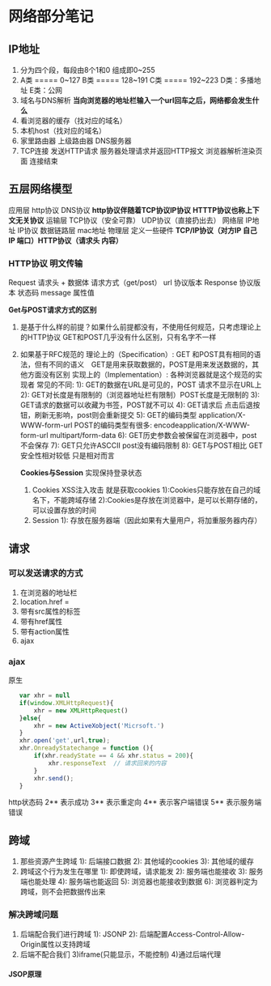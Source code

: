 # 网络部分笔记
## IP地址
1. 分为四个段，每段由8个1和0 组成即0~255
2. A类 ===== 0~127
   B类 ===== 128~191
   C类 ===== 192~223
   D类：多播地址
   E类：公网
3. 域名与DNS解析
**当向浏览器的地址栏输入一个url回车之后，网络都会发生什么**
1. 看浏览器的缓存（找对应的域名）
2. 本机host（找对应的域名）
3. 家里路由器  上级路由器  DNS服务器
4. TCP连接 发送HTTP请求 服务器处理请求并返回HTTP报文 浏览器解析渲染页面 连接结束
## 五层网络模型

应用层 http协议  DNS协议     **http协议伴随着TCP协议IP协议**  **HTTTP协议也称上下文无关协议**
运输层  TCP协议（安全可靠）  UDP协议（直接扔出去）
网络层 IP地址     IP协议
数据链路层  mac地址
物理层   定义一些硬件
**TCP/IP协议（对方IP 自己IP 端口）HTTP协议（请求头  内容）**
### HTTP协议  明文传输
Request 
请求头  + 数据体
请求方式（get/post） url 协议版本 
Response
协议版本 状态码 message
属性值

**Get与POST请求方式的区别**
1. 是基于什么样的前提？如果什么前提都没有，不使用任何规范，只考虑理论上的HTTP协议
    GET和POST几乎没有什么区别，只有名字不一样
2. 如果基于RFC规范的
   理论上的（Specification）: GET 和POST具有相同的语法，但有不同的语义　GET是用来获取数据的，POST是用来发送数据的，其他方面没有区别
   实现上的（Implementation）: 各种浏览器就是这个规范的实现者
   常见的不同:
   1): GET的数据在URL是可见的，POST 请求不显示在URL上
   2): GET对长度是有限制的（浏览器地址栏有限制）POST长度是无限制的
   3): GET请求的数据可以收藏为书签，POST就不可以
   4): GET请求后 点击后退按钮，刷新无影响，post则会重新提交
   5): GET的编码类型 application/X-WWW-form-url
       POST的编码类型有很多: encodeapplication/X-WWW-form-url
                            multipart/form-data
   6): GET历史参数会被保留在浏览器中，post不会保存
   7): GET只允许ASCCII     post没有编码限制
   8): GET与POST相比  GET安全性相对较低   只是相对而言

   **Cookies与Session**  实现保持登录状态
   1. Cookies    XSS注入攻击  就是获取cookies
     1):Cookies只能存放在自己的域名下，不能跨域存储
     2):Cookies是存放在浏览器中，是可以长期存储的，可以设置存放的时间
   2. Session
     1): 存放在服务器端（因此如果有大量用户，将加重服务器内存） 

## 请求

### 可以发送请求的方式
1. 在浏览器的地址栏
2. location.href =
3. 带有src属性的标签
4. 带有href属性
5. 带有action属性
6. ajax
### ajax
原生
```javascript
   var xhr = null
   if(window.XMLHttpRequest){
       xhr = new XMLHttpRequest()
   }else{
       xhr = new ActiveXobject('Micrsoft.')
   }
   xhr.open('get',url,true);
   xhr.OnreadyStatechange = function (){
       if(xhr.readyState == 4 && xhr.status = 200){
           xhr.responseText  // 请求回来的内容
       }
       xhr.send();
   }
```
http状态码
2** 表示成功
3** 表示重定向
4** 表示客户端错误
5** 表示服务端错误
## 跨域
1. 那些资源产生跨域
  1): 后端接口数据
  2): 其他域的cookies
  3): 其他域的缓存
2. 跨域这个行为发生在哪里
  1): 即使跨域，请求能发
  2): 服务端也能接收
  3): 服务端也能处理
  4): 服务端也能返回
  5): 浏览器也能接收到数据
  6): 浏览器判定为跨域，则不会把数据传出来
### 解决跨域问题
  1. 后端配合我们进行跨域
    1): JSONP
    2): 后端配置Access-Control-Allow-Origin属性以支持跨域
  2. 后端不配合我们
    3)iframe(只能显示，不能控制) 
    4)通过后端代理
#### JSOP原理

